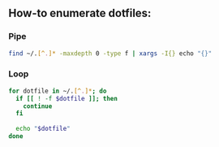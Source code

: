 ## How-to enumerate dotfiles:

### Pipe
```bash
find ~/.[^.]* -maxdepth 0 -type f | xargs -I{} echo "{}"
```

### Loop
```bash
for dotfile in ~/.[^.]*; do
  if [[ ! -f $dotfile ]]; then
    continue
  fi
  
  echo "$dotfile"
done
```
